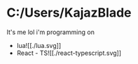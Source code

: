 # C:/Users/KajazBlade
It's me lol
i'm programming on
- lua![[./lua.svg]]
- React - TS![[./react-typescript.svg]]
